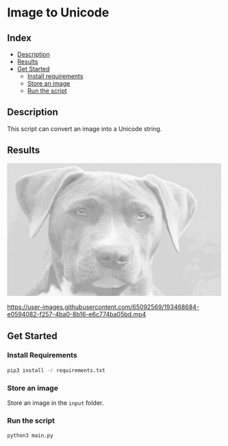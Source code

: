 # Image to Unicode

## Index
* [Description](#description)
* [Results](#results)
* [Get Started](#get-started)
  * [Install requirements](#install-requirements)
  * [Store an image](#store-an-image)
  * [Run the script](#run-the-script)

## Description

This script can convert an image into a Unicode string.




## Results

<div float=left>
  <img src="readme-assets/dog.png" width="500">
</div>

https://user-images.githubusercontent.com/65092569/193468684-e0594082-f257-4ba0-8b16-e6c774ba05bd.mp4





## Get Started

### Install Requirements

```bash
pip3 install -r requirements.txt
```


### Store an image
Store an image in the `input` folder.


### Run the script

```bash
python3 main.py
```